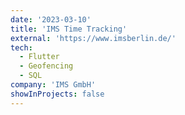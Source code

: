 ```yaml
---
date: '2023-03-10'
title: 'IMS Time Tracking'
external: 'https://www.imsberlin.de/'
tech:
  - Flutter
  - Geofencing
  - SQL
company: 'IMS GmbH'
showInProjects: false
---
```

